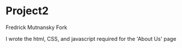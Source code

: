 # Project2

Fredrick Mutnansky Fork

I wrote the html, CSS, and javascript required for the 'About Us' page
